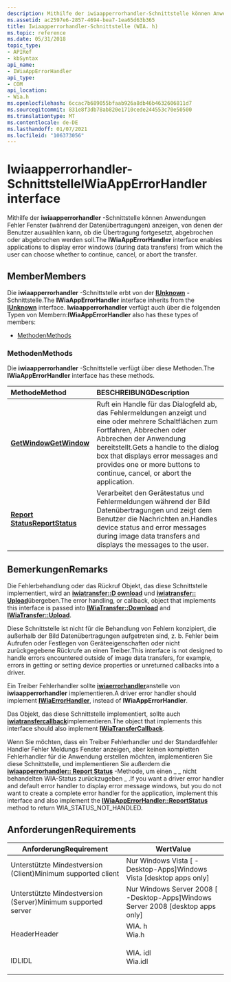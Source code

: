 ```yaml
---
description: Mithilfe der iwiaapperrorhandler-Schnittstelle können Anwendungen Fehler Fenster (während der Datenübertragungen) anzeigen, von denen der Benutzer auswählen kann, ob die Übertragung fortgesetzt, abgebrochen oder abgebrochen werden soll.
ms.assetid: ac2597e6-2857-4694-bea7-1ea65d63b365
title: Iwiaapperrorhandler-Schnittstelle (WIA. h)
ms.topic: reference
ms.date: 05/31/2018
topic_type:
- APIRef
- kbSyntax
api_name:
- IWiaAppErrorHandler
api_type:
- COM
api_location:
- Wia.h
ms.openlocfilehash: 6ccac7b689055bfaab926a8db46b4632606811d7
ms.sourcegitcommit: 831e8f3db78ab820e1710cede244553c70e50500
ms.translationtype: MT
ms.contentlocale: de-DE
ms.lasthandoff: 01/07/2021
ms.locfileid: "106373056"
---
```

# <a name="iwiaapperrorhandler-interface"></a><span data-ttu-id="17a67-103">Iwiaapperrorhandler-Schnittstelle</span><span class="sxs-lookup"><span data-stu-id="17a67-103">IWiaAppErrorHandler interface</span></span>

<span data-ttu-id="17a67-104">Mithilfe der **iwiaapperrorhandler** -Schnittstelle können Anwendungen Fehler Fenster (während der Datenübertragungen) anzeigen, von denen der Benutzer auswählen kann, ob die Übertragung fortgesetzt, abgebrochen oder abgebrochen werden soll.</span><span class="sxs-lookup"><span data-stu-id="17a67-104">The **IWiaAppErrorHandler** interface enables applications to display error windows (during data transfers) from which the user can choose whether to continue, cancel, or abort the transfer.</span></span>

## <a name="members"></a><span data-ttu-id="17a67-105">Member</span><span class="sxs-lookup"><span data-stu-id="17a67-105">Members</span></span>

<span data-ttu-id="17a67-106">Die **iwiaapperrorhandler** -Schnittstelle erbt von der [**IUnknown**](/windows/win32/api/unknwn/nn-unknwn-iunknown) -Schnittstelle.</span><span class="sxs-lookup"><span data-stu-id="17a67-106">The **IWiaAppErrorHandler** interface inherits from the [**IUnknown**](/windows/win32/api/unknwn/nn-unknwn-iunknown) interface.</span></span> <span data-ttu-id="17a67-107">**Iwiaapperrorhandler** verfügt auch über die folgenden Typen von Membern:</span><span class="sxs-lookup"><span data-stu-id="17a67-107">**IWiaAppErrorHandler** also has these types of members:</span></span>

-   [<span data-ttu-id="17a67-108">Methoden</span><span class="sxs-lookup"><span data-stu-id="17a67-108">Methods</span></span>](#methods)

### <a name="methods"></a><span data-ttu-id="17a67-109">Methoden</span><span class="sxs-lookup"><span data-stu-id="17a67-109">Methods</span></span>

<span data-ttu-id="17a67-110">Die **iwiaapperrorhandler** -Schnittstelle verfügt über diese Methoden.</span><span class="sxs-lookup"><span data-stu-id="17a67-110">The **IWiaAppErrorHandler** interface has these methods.</span></span>



| <span data-ttu-id="17a67-111">Methode</span><span class="sxs-lookup"><span data-stu-id="17a67-111">Method</span></span>                                                        | <span data-ttu-id="17a67-112">BESCHREIBUNG</span><span class="sxs-lookup"><span data-stu-id="17a67-112">Description</span></span>                                                                                                                                             |
|:--------------------------------------------------------------|:--------------------------------------------------------------------------------------------------------------------------------------------------------|
| [<span data-ttu-id="17a67-113">**GetWindow**</span><span class="sxs-lookup"><span data-stu-id="17a67-113">**GetWindow**</span></span>](-wia-iwiaapperrorhandler-getwindow.md)       | <span data-ttu-id="17a67-114">Ruft ein Handle für das Dialogfeld ab, das Fehlermeldungen anzeigt und eine oder mehrere Schaltflächen zum Fortfahren, Abbrechen oder Abbrechen der Anwendung bereitstellt.</span><span class="sxs-lookup"><span data-stu-id="17a67-114">Gets a handle to the dialog box that displays error messages and provides one or more buttons to continue, cancel, or abort the application.</span></span><br/> |
| [<span data-ttu-id="17a67-115">**Report Status**</span><span class="sxs-lookup"><span data-stu-id="17a67-115">**ReportStatus**</span></span>](-wia-iwiaapperrorhandler-reportstatus.md) | <span data-ttu-id="17a67-116">Verarbeitet den Gerätestatus und Fehlermeldungen während der Bild Datenübertragungen und zeigt dem Benutzer die Nachrichten an.</span><span class="sxs-lookup"><span data-stu-id="17a67-116">Handles device status and error messages during image data transfers and displays the messages to the user.</span></span><br/>                                  |



 

## <a name="remarks"></a><span data-ttu-id="17a67-117">Bemerkungen</span><span class="sxs-lookup"><span data-stu-id="17a67-117">Remarks</span></span>

<span data-ttu-id="17a67-118">Die Fehlerbehandlung oder das Rückruf Objekt, das diese Schnittstelle implementiert, wird an [**iwiatransfer::D ownload**](-wia-iwiatransfer-download.md) und [**iwiatransfer:: Upload**](-wia-iwiatransfer-upload.md)übergeben.</span><span class="sxs-lookup"><span data-stu-id="17a67-118">The error handling, or callback, object that implements this interface is passed into [**IWiaTransfer::Download**](-wia-iwiatransfer-download.md) and [**IWiaTransfer::Upload**](-wia-iwiatransfer-upload.md).</span></span>

<span data-ttu-id="17a67-119">Diese Schnittstelle ist nicht für die Behandlung von Fehlern konzipiert, die außerhalb der Bild Datenübertragungen aufgetreten sind, z. b. Fehler beim Aufrufen oder Festlegen von Geräteeigenschaften oder nicht zurückgegebene Rückrufe an einen Treiber.</span><span class="sxs-lookup"><span data-stu-id="17a67-119">This interface is not designed to handle errors encountered outside of image data transfers, for example, errors in getting or setting device properties or unreturned callbacks into a driver.</span></span>

<span data-ttu-id="17a67-120">Ein Treiber Fehlerhandler sollte [**iwiaerrorhandler**](-wia-iwiaerrorhandler.md)anstelle von **iwiaapperrorhandler** implementieren.</span><span class="sxs-lookup"><span data-stu-id="17a67-120">A driver error handler should implement [**IWiaErrorHandler**](-wia-iwiaerrorhandler.md), instead of **IWiaAppErrorHandler**.</span></span>

<span data-ttu-id="17a67-121">Das Objekt, das diese Schnittstelle implementiert, sollte auch [**iwiatransfercallback**](-wia-iwiatransfercallback.md)implementieren.</span><span class="sxs-lookup"><span data-stu-id="17a67-121">The object that implements this interface should also implement [**IWiaTransferCallback**](-wia-iwiatransfercallback.md).</span></span>

<span data-ttu-id="17a67-122">Wenn Sie möchten, dass ein Treiber Fehlerhandler und der Standardfehler Handler Fehler Meldungs Fenster anzeigen, aber keinen kompletten Fehlerhandler für die Anwendung erstellen möchten, implementieren Sie diese Schnittstelle, und implementieren Sie außerdem die [**iwiaapperrorhandler:: Report Status**](-wia-iwiaapperrorhandler-reportstatus.md) -Methode, um einen \_ \_ nicht behandelten WIA-Status zurückzugeben \_ .</span><span class="sxs-lookup"><span data-stu-id="17a67-122">If you want a driver error handler and default error handler to display error message windows, but you do not want to create a complete error handler for the application, implement this interface and also implement the [**IWiaAppErrorHandler::ReportStatus**](-wia-iwiaapperrorhandler-reportstatus.md) method to return WIA\_STATUS\_NOT\_HANDLED.</span></span>

## <a name="requirements"></a><span data-ttu-id="17a67-123">Anforderungen</span><span class="sxs-lookup"><span data-stu-id="17a67-123">Requirements</span></span>



| <span data-ttu-id="17a67-124">Anforderung</span><span class="sxs-lookup"><span data-stu-id="17a67-124">Requirement</span></span> | <span data-ttu-id="17a67-125">Wert</span><span class="sxs-lookup"><span data-stu-id="17a67-125">Value</span></span> |
|-------------------------------------|------------------------------------------------------------------------------------|
| <span data-ttu-id="17a67-126">Unterstützte Mindestversion (Client)</span><span class="sxs-lookup"><span data-stu-id="17a67-126">Minimum supported client</span></span><br/> | <span data-ttu-id="17a67-127">Nur Windows Vista \[ -Desktop-Apps\]</span><span class="sxs-lookup"><span data-stu-id="17a67-127">Windows Vista \[desktop apps only\]</span></span><br/>                                     |
| <span data-ttu-id="17a67-128">Unterstützte Mindestversion (Server)</span><span class="sxs-lookup"><span data-stu-id="17a67-128">Minimum supported server</span></span><br/> | <span data-ttu-id="17a67-129">Nur Windows Server 2008 \[ -Desktop-Apps\]</span><span class="sxs-lookup"><span data-stu-id="17a67-129">Windows Server 2008 \[desktop apps only\]</span></span><br/>                               |
| <span data-ttu-id="17a67-130">Header</span><span class="sxs-lookup"><span data-stu-id="17a67-130">Header</span></span><br/>                   | <dl> <span data-ttu-id="17a67-131"><dt>WIA. h</dt></span><span class="sxs-lookup"><span data-stu-id="17a67-131"><dt>Wia.h</dt></span></span> </dl>   |
| <span data-ttu-id="17a67-132">IDL</span><span class="sxs-lookup"><span data-stu-id="17a67-132">IDL</span></span><br/>                      | <dl> <span data-ttu-id="17a67-133"><dt>WIA. idl</dt></span><span class="sxs-lookup"><span data-stu-id="17a67-133"><dt>Wia.idl</dt></span></span> </dl> |



 

 
